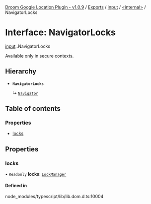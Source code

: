 [Droom Google Location Plugin - v1.0.9](../README.md) / [Exports](../modules.md) / [input](../modules/input.md) / [<internal\>](../modules/input._internal_.md) / NavigatorLocks

# Interface: NavigatorLocks

[input](../modules/input.md).[<internal>](../modules/input._internal_.md).NavigatorLocks

Available only in secure contexts.

## Hierarchy

- **`NavigatorLocks`**

  ↳ [`Navigator`](input._internal_.Navigator.md)

## Table of contents

### Properties

- [locks](input._internal_.NavigatorLocks.md#locks)

## Properties

### locks

• `Readonly` **locks**: [`LockManager`](../modules/input._internal_.md#lockmanager)

#### Defined in

node_modules/typescript/lib/lib.dom.d.ts:10004
